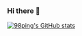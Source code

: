 ### Hi there 👋

[![98ping's GitHub stats](https://github-readme-stats.vercel.app/api?username=98ping)](https://github.com/anuraghazra/github-readme-stats)
